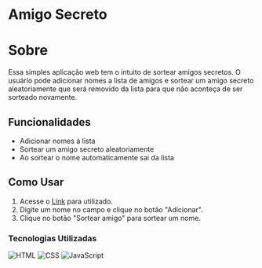 # Amigo Secreto

# Sobre

Essa simples aplicação web tem o intuito de sortear amigos secretos. O usuário pode adicionar nomes a lista de amigos e sortear um amigo secreto aleatoriamente que será removido da lista para que não aconteça de ser sorteado novamente. 

## Funcionalidades

- Adicionar nomes à lista
- Sortear um amigo secreto aleatoriamente
- Ao sortear o nome automaticamente sai da lista

## Como Usar

1. Acesse o [Link](https://amigo-secreto-eta-orcin.vercel.app/) para utilizado.
2. Digite um nome no campo e clique no botão "Adicionar".
3. Clique no botão "Sortear amigo" para sortear um nome.


### Tecnologias Utilizadas

![HTML](https://img.shields.io/badge/HTML-5-orange)
![CSS](https://img.shields.io/badge/CSS-3-blue)
![JavaScript](https://img.shields.io/badge/JavaScript-ES6-yellow)

